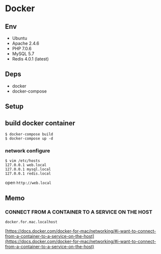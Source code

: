 # Docker 

## Env

- Ubuntu
- Apache 2.4.6
- PHP 7.0.6
- MySQL 5.7
- Redis 4.0.1 (latest)

## Deps

- docker
- docker-compose

## Setup

## build docker container

```
$ docker-compose build
$ docker-compose up -d 
```

### network configure

```
$ vim /etc/hosts
127.0.0.1 web.local
127.0.0.1 mysql.local
127.0.0.1 redis.local
```

open `http://web.local`


## Memo

### CONNECT FROM A CONTAINER TO A SERVICE ON THE HOST

`docker.for.mac.localhost`

[https://docs.docker.com/docker-for-mac/networking/#i-want-to-connect-from-a-container-to-a-service-on-the-host](https://docs.docker.com/docker-for-mac/networking/#i-want-to-connect-from-a-container-to-a-service-on-the-host)
